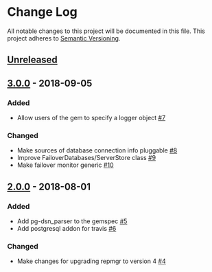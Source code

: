 # Change Log

All notable changes to this project will be documented in this file.
This project adheres to [Semantic Versioning](http://semver.org/).

## [Unreleased]

## [3.0.0] - 2018-09-05

### Added
- Allow users of the gem to specify a logger object [#7](https://github.com/ManageIQ/manageiq-postgres_ha_admin/pull/7)

### Changed
- Make sources of database connection info pluggable [#8](https://github.com/ManageIQ/manageiq-postgres_ha_admin/pull/8)
- Improve FailoverDatabases/ServerStore class [#9](https://github.com/ManageIQ/manageiq-postgres_ha_admin/pull/9)
- Make failover monitor generic [#10](https://github.com/ManageIQ/manageiq-postgres_ha_admin/pull/10)

## [2.0.0] - 2018-08-01

### Added
- Add pg-dsn_parser to the gemspec [#5](https://github.com/ManageIQ/manageiq-postgres_ha_admin/pull/5)
- Add postgresql addon for travis [#6](https://github.com/ManageIQ/manageiq-postgres_ha_admin/pull/6)

### Changed
- Make changes for upgrading repmgr to version 4 [#4](https://github.com/ManageIQ/manageiq-postgres_ha_admin/pull/4)

[Unreleased]: https://github.com/ManageIQ/manageiq-postgres_ha_admin/compare/v3.0.0...master
[3.0.0]: https://github.com/ManageIQ/manageiq-postgres_ha_admin/compare/v2.0.0...v3.0.0
[2.0.0]: https://github.com/ManageIQ/manageiq-postgres_ha_admin/compare/v1.0.0...v2.0.0

